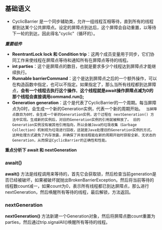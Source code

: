 ## 基础语义
 * CyclicBarrier 是一个同步辅助类，允许一组线程互相等待，直到所有的线程都到达某个公共屏障点。设定的屏障点到达后，这个屏障会自动重置，以等待下一轮的到达，因此得名"cyclic"（循环的）。

_**重要组件**_ 

* **ReentrantLock lock 和 Condition trip**：这两个成员变量用于同步，它们协同工作来使线程在屏障点等待和通知所有在屏障点等待的线程。
* **int parties**：这个是屏障点的数目，也就是要求多少个线程达到屏障点才能继续执行。
* **Runnable barrierCommand**：这个是达到屏障点之后的一个额外操作，可以在构造函数中指定，也可以不指定。如果指定了，那么当所有线程都到达屏障点，**会有一个线程去执行这个操作**。**这个线程就是await操作屏障点减为0的那个线程会直接调用command.run();**
* **Generation generation**：这个是代表了CyclicBarrier的一个周期。每当屏障点为0时，会生成一个新的Generation实例，代表一个新的周期开始。
     ` 当屏障点数目为0时，会生成一个新的Generation实例，这个过程在 nextGeneration() 方法中实现。生成新的实例后，对旧的Generation实例的引用就被释放了。
  旧的Generation实例没有被其他引用指向，所以会被Java的垃圾收集（Garbage Collection）机制视为垃圾进行回收，这就是Java处理旧的Generation实例的方式。
  这种处理方式避免了内存泄露，并确保了并发线程能在新的周期开始时获取全新、无状态的Generation，从而保证CyclicBarrier的正确性和性能。`

 **重点分析下 await 和 nextGeneration**

### await()
**await()** 方法是线程调用来等待的，首先它会获取锁，然后检查当前generation是否已经被破坏，如果被破坏就抛出BrokenBarrierException。然后将当前等待的线程数count减一，如果count为0，表示所有线程都已到达屏障点，那么进行nextGeneration，然后唤醒所有等待的线程，最后解锁，方法返回。

### nextGeneration
 **nextGeneration()** 方法新建一个Generation对象，然后将屏障点数count重置为parties，然后通过trip.signalAll()唤醒所有等待的线程。





